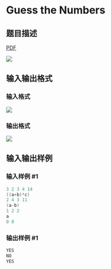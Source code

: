 # Guess the Numbers

## 题目描述

[problemUrl]: https://uva.onlinejudge.org/index.php?option=com_onlinejudge&Itemid=8&category=278&page=show_problem&problem=3814

[PDF](https://uva.onlinejudge.org/external/123/p12392.pdf)

![](https://cdn.luogu.com.cn/upload/vjudge_pic/UVA12392/4672ce5a1572f7fbc9b1bef01d0bb7dfb82542e3.png)

## 输入输出格式

### 输入格式

![](https://cdn.luogu.com.cn/upload/vjudge_pic/UVA12392/2de3f63f801fdf9b0fa7354d1bd46bfc2d2f1f52.png)

### 输出格式

![](https://cdn.luogu.com.cn/upload/vjudge_pic/UVA12392/e30857342c787692a257308e79c7da87944f11b0.png)

## 输入输出样例

### 输入样例 #1

```cpp
3 2 3 4 14
((a+b)*c)
2 4 3 11
(a-b)
1 2 2
a
0 0
```


### 输出样例 #1

```cpp
YES
NO
YES
```


